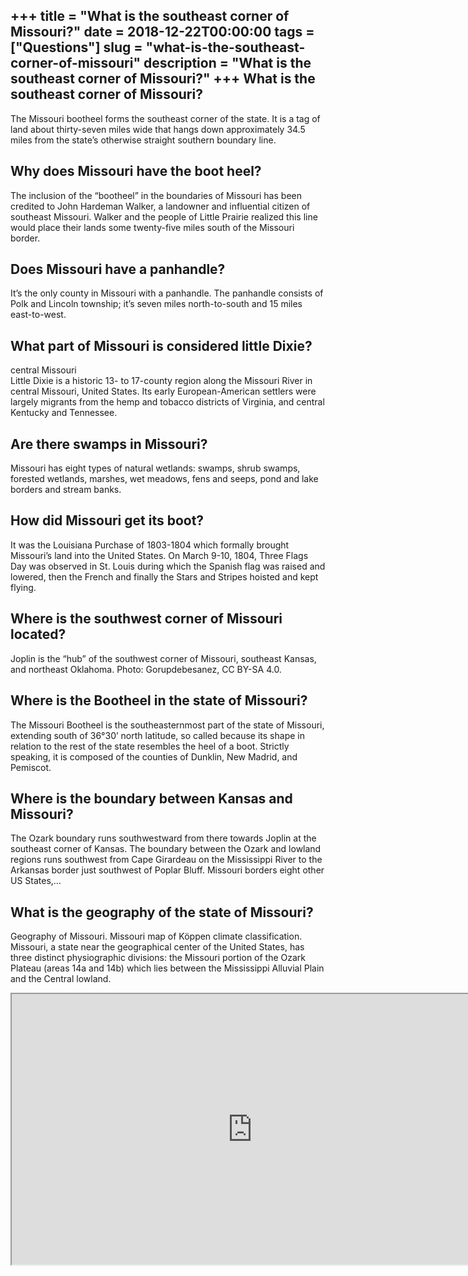 +++
title = "What is the southeast corner of Missouri?"
date = 2018-12-22T00:00:00
tags = ["Questions"]
slug = "what-is-the-southeast-corner-of-missouri"
description = "What is the southeast corner of Missouri?"
+++
What is the southeast corner of Missouri?
-----------------------------------------

The Missouri bootheel forms the southeast corner of the state. It is a tag of land about thirty-seven miles wide that hangs down approximately 34.5 miles from the state’s otherwise straight southern boundary line.

Why does Missouri have the boot heel?
-------------------------------------

The inclusion of the “bootheel” in the boundaries of Missouri has been credited to John Hardeman Walker, a landowner and influential citizen of southeast Missouri. Walker and the people of Little Prairie realized this line would place their lands some twenty-five miles south of the Missouri border.

Does Missouri have a panhandle?
-------------------------------

It’s the only county in Missouri with a panhandle. The panhandle consists of Polk and Lincoln township; it’s seven miles north-to-south and 15 miles east-to-west.

What part of Missouri is considered little Dixie?
-------------------------------------------------

central Missouri  
Little Dixie is a historic 13- to 17-county region along the Missouri River in central Missouri, United States. Its early European-American settlers were largely migrants from the hemp and tobacco districts of Virginia, and central Kentucky and Tennessee.

Are there swamps in Missouri?
-----------------------------

Missouri has eight types of natural wetlands: swamps, shrub swamps, forested wetlands, marshes, wet meadows, fens and seeps, pond and lake borders and stream banks.

How did Missouri get its boot?
------------------------------

It was the Louisiana Purchase of 1803-1804 which formally brought Missouri’s land into the United States. On March 9-10, 1804, Three Flags Day was observed in St. Louis during which the Spanish flag was raised and lowered, then the French and finally the Stars and Stripes hoisted and kept flying.

Where is the southwest corner of Missouri located?
--------------------------------------------------

Joplin is the “hub” of the southwest corner of Missouri, southeast Kansas, and northeast Oklahoma. Photo: Gorupdebesanez, CC BY-SA 4.0.

Where is the Bootheel in the state of Missouri?
-----------------------------------------------

The Missouri Bootheel is the southeasternmost part of the state of Missouri, extending south of 36°30’ north latitude, so called because its shape in relation to the rest of the state resembles the heel of a boot. Strictly speaking, it is composed of the counties of Dunklin, New Madrid, and Pemiscot.

Where is the boundary between Kansas and Missouri?
--------------------------------------------------

The Ozark boundary runs southwestward from there towards Joplin at the southeast corner of Kansas. The boundary between the Ozark and lowland regions runs southwest from Cape Girardeau on the Mississippi River to the Arkansas border just southwest of Poplar Bluff. Missouri borders eight other US States,…

What is the geography of the state of Missouri?
-----------------------------------------------

Geography of Missouri. Missouri map of Köppen climate classification. Missouri, a state near the geographical center of the United States, has three distinct physiographic divisions: the Missouri portion of the Ozark Plateau (areas 14a and 14b) which lies between the Mississippi Alluvial Plain and the Central lowland.

<iframe allow="accelerometer; autoplay; clipboard-write; encrypted-media; gyroscope; picture-in-picture" allowfullscreen="" class="__youtube_prefs__  epyt-is-override  no-lazyload" data-no-lazy="1" data-origheight="433" data-origwidth="770" data-skipgform_ajax_framebjll="" height="433" id="_ytid_67400" loading="lazy" src="https://www.youtube.com/embed/-dqOMaOscfs?enablejsapi=1&autoplay=0&cc_load_policy=0&cc_lang_pref=&iv_load_policy=1&loop=0&modestbranding=0&rel=1&fs=1&playsinline=0&autohide=2&theme=dark&color=red&controls=1&" title="YouTube player" width="770"></iframe>